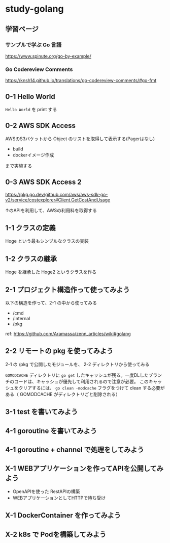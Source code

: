 # study-golang

## 学習ページ

### サンプルで学ぶ Go 言語
https://www.spinute.org/go-by-example/

### Go Codereview Comments
https://knsh14.github.io/translations/go-codereview-comments/#go-fmt

## 0-1 Hello World

`Hello World` を print する

## 0-2 AWS SDK Access

AWSのS3バケットから Object のリストを取得して表示する(Pagerはなし)

* build
* dockerイメージ作成

まで実施する

## 0-3 AWS SDK Access 2

https://pkg.go.dev/github.com/aws/aws-sdk-go-v2/service/costexplorer#Client.GetCostAndUsage

↑のAPIを利用して、AWSの利用料を取得する

## 1-1 クラスの定義

Hoge という最もシンプルなクラスの実装

## 1-2 クラスの継承

Hoge を継承した Hoge2 というクラスを作る

## 2-1 プロジェクト構造作って使ってみよう

以下の構造を作って、2-1 の中から使ってみる

* /cmd
* /internal
* /pkg

ref: https://github.com/Aramassa/zenn_articles/wiki#golang

## 2-2 リモートの pkg を使ってみよう

2-1 の /pkg で公開したモジュールを、 2-2 ディレクトリから使ってみる

`GOMODCACHE` ディレクトリに `go get` したキャッシュが残る。一度DLしたブランチのコードは、キャッシュが優先して利用されるので注意が必要。
このキャッシュをクリアするには、 `go clean -modcache` フラグをつけて clean する必要がある（ GOMODCACHE がディレクトリごと削除される）

## 3-1 test を書いてみよう

## 4-1 goroutine を書いてみよう

## 4-1 goroutine + channel で処理をしてみよう

## X-1 WEBアプリケーションを作ってAPIを公開してみよう

* OpenAPIを使った RestAPIの構築
* WEBアプリケーションとしてHTTPで待ち受け

## X-1 DockerContainer を作ってみよう

## X-2 k8s で Podを構築してみよう
